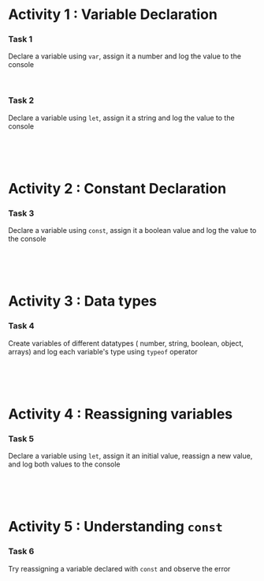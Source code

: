 # Activity 1 : Variable Declaration

### Task 1

Declare a variable using `var`, assign it a number and log the value to the console

&nbsp;

### Task 2

Declare a variable using `let`, assign it a string and log the value to the console

&nbsp;

&nbsp;

# Activity 2 : Constant Declaration

### Task 3

Declare a variable using `const`, assign it a boolean value and log the value to the console

&nbsp;

&nbsp;

# Activity 3 : Data types

### Task 4

Create variables of different datatypes ( number, string, boolean, object, arrays) and log each variable's type using `typeof` operator

&nbsp;

&nbsp;

# Activity 4 : Reassigning variables

### Task 5

Declare a variable using `let`, assign it an initial value, reassign a new value, and log both values to the console

&nbsp;

&nbsp;

# Activity 5 : Understanding `const`

### Task 6

Try reassigning a variable declared with `const` and observe the error

&nbsp;

&nbsp;
&nbsp;

&nbsp;
&nbsp;

&nbsp;
&nbsp;

&nbsp;
&nbsp;

&nbsp;
